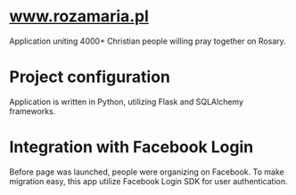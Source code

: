 # www.rozamaria.pl
Application uniting 4000+ Christian people willing pray together on Rosary.

# Project configuration
Application is written in Python, utilizing Flask and SQLAlchemy frameworks. 

# Integration with Facebook Login
Before page was launched, people were organizing on Facebook. To make migration easy, this app utilize Facebook Login SDK for user authentication.
